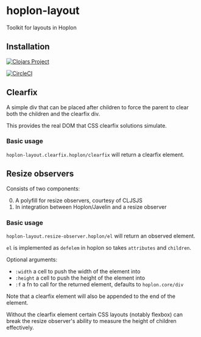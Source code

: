 # hoplon-layout

Toolkit for layouts in Hoplon

## Installation

[![Clojars Project](https://img.shields.io/clojars/v/thedavidmeister/hoplon-layout.svg)](https://clojars.org/thedavidmeister/hoplon-layout)

[![CircleCI](https://circleci.com/gh/thedavidmeister/hoplon-layout.svg?style=svg)](https://circleci.com/gh/thedavidmeister/hoplon-layout)

## Clearfix

A simple div that can be placed after children to force the parent to clear both
the children and the clearfix div.

This provides the real DOM that CSS clearfix solutions simulate.

### Basic usage

`hoplon-layout.clearfix.hoplon/clearfix` will return a clearfix element.

## Resize observers

Consists of two components:

0. A polyfill for resize observers, courtesy of CLJSJS
0. In integration between Hoplon/Javelin and a resize observer

### Basic usage

`hoplon-layout.resize-observer.hoplon/el` will return an observed element.

`el` is implemented as `defelem` in hoplon so takes `attributes` and `children`.

Optional arguments:

- `:width` a cell to push the width of the element into
- `:height` a cell to push the height of the element into
- `:f` a fn to call for the returned element, defaults to `hoplon.core/div`

Note that a clearfix element will also be appended to the end of the element.

Without the clearfix element certain CSS layouts (notably flexbox) can break the
resize observer's ability to measure the height of children effectively.
